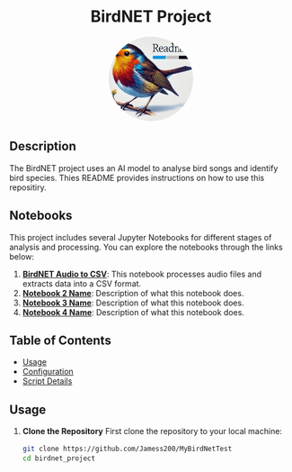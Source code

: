<div align="center">
  <h1>BirdNET Project</h1>
  <p><img src="Files/img/bird_readme.png" alt="BirdNET Banner" style="border-radius: 50%; width: 150px; height: 150px; object-fit: cover;"></p>
</div>

## Description
The BirdNET project uses an AI model to analyse bird songs and identify bird species. Thies README provides instructions on how to use this repositiry.

## Notebooks

This project includes several Jupyter Notebooks for different stages of analysis and processing. You can explore the notebooks through the links below:

1. **[BirdNET Audio to CSV](https://colab.research.google.com/drive/1ofIgH6WYTRZxlmmCn-0VmR4ZYu8mSlAA?usp=sharing)**: This notebook processes audio files and extracts data into a CSV format.
2. **[Notebook 2 Name](https://colab.research.google.com/drive/your-notebook-id)**: Description of what this notebook does.
3. **[Notebook 3 Name](https://colab.research.google.com/drive/your-notebook-id)**: Description of what this notebook does.
4. **[Notebook 4 Name](https://colab.research.google.com/drive/your-notebook-id)**: Description of what this notebook does.


## Table of Contents
- [Usage](#usage)
- [Configuration](#configuration)
- [Script Details](#script-details)


## Usage
1. **Clone the Repository**
First clone the repository to your local machine:
   ```sh
   git clone https://github.com/Jamess200/MyBirdNetTest
   cd birdnet_project
   ```

